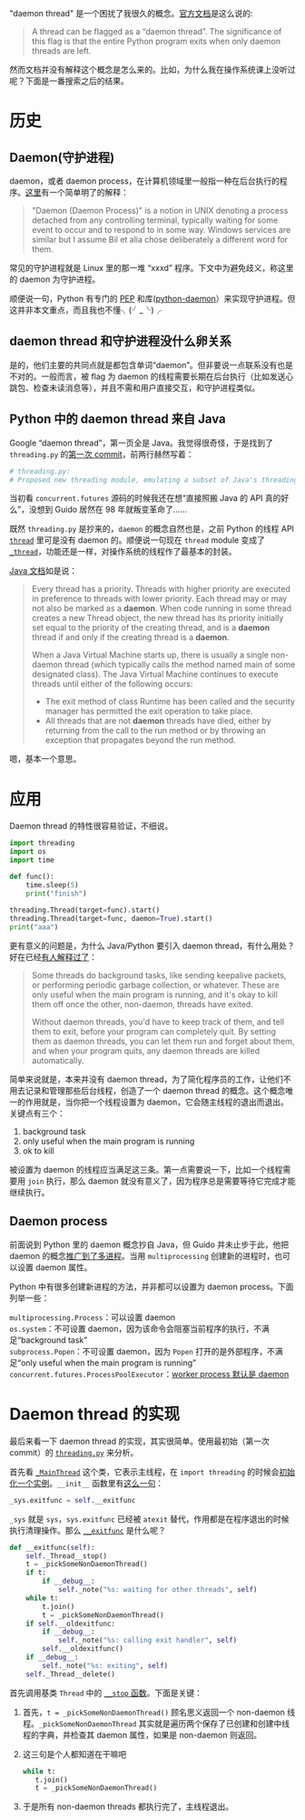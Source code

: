 "daemon thread" 是一个困扰了我很久的概念。[官方文档][1]是这么说的:

> A thread can be flagged as a “daemon thread”. The significance of this flag is that the entire Python program exits when only daemon threads are left. 

然而文档并没有解释这个概念是怎么来的。比如，为什么我在操作系统课上没听过呢？下面是一番搜索之后的结果。

# 历史
## Daemon(守护进程)
daemon，或者 daemon process，在计算机领域里一般指一种在后台执行的程序。[这里][3]有一个简单明了的解释：
> "Daemon (Daemon Process)" is a notion in UNIX denoting a process detached from any controlling terminal, typically waiting for some event to occur and to respond to in some way. Windows services are similar but I assume Bil et alia chose deliberately a different word for them. 

常见的守护进程就是 Linux 里的那一堆 “xxxd” 程序。下文中为避免歧义，称这里的 daemon 为守护进程。

顺便说一句，Python 有专门的 [PEP](http://www.python.org/dev/peps/pep-3143) 和库([python-daemon](https://pypi.python.org/pypi/python-daemon/)）来实现守护进程。但这并非本文重点，而且我也不懂╮(╯_╰)╭

## daemon thread 和守护进程没什么卵关系
是的，他们主要的共同点就是都包含单词“daemon”。但非要说一点联系没有也是不对的。一般而言，被 flag 为 daemon 的线程需要长期在后台执行（比如发送心跳包、检查未读消息等），并且不需和用户直接交互，和守护进程类似。

## Python 中的 daemon thread 来自 Java
Google “daemon thread”，第一页全是 Java。我觉得很奇怪，于是找到了 `threading.py` 的[第一次 commit][4]，前两行赫然写着：

```python
# threading.py:
# Proposed new threading module, emulating a subset of Java's threading model
```
当初看 `concurrent.futures` 源码的时候我还在想“直接照搬 Java 的 API 真的好么”，没想到 Guido 居然在 98 年就叛变革命了……

既然 `threading.py` 是抄来的，`daemon` 的概念自然也是，之前 Python 的线程 API [`thread`][5] 里可是没有 daemon 的。顺便说一句现在 `thread` module 变成了 [`_thread`][6]，功能还是一样，对操作系统的线程作了最基本的封装。

[Java 文档][7]如是说：
> Every thread has a priority. Threads with higher priority are executed in preference to threads with lower priority. Each thread may or may not also be marked as a **daemon**. When code running in some thread creates a new Thread object, the new thread has its priority initially set equal to the priority of the creating thread, and is a **daemon** thread if and only if the creating thread is a **daemon**.  
>
> When a Java Virtual Machine starts up, there is usually a single non-daemon thread (which typically calls the method named main of some designated class). The Java Virtual Machine continues to execute threads until either of the following occurs:  
> * The exit method of class Runtime has been called and the security manager has permitted the exit operation to take place.
> * All threads that are not **daemon** threads have died, either by returning from the call to the run method or by throwing an exception that propagates beyond the run method.

嗯，基本一个意思。

# 应用
Daemon thread 的特性很容易验证，不细说。

```python
import threading
import os
import time

def func():
    time.sleep(5)
    print("finish")
    
threading.Thread(target=func).start()
threading.Thread(target=func, daemon=True).start()
print("aaa")
```
更有意义的问题是，为什么 Java/Python 要引入 daemon thread，有什么用处？好在已经[有人解释过了][8]：

>Some threads do background tasks, like sending keepalive packets, or performing periodic garbage collection, or whatever. These are only useful when the main program is running, and it's okay to kill them off once the other, non-daemon, threads have exited.  
> 
> Without daemon threads, you'd have to keep track of them, and tell them to exit, before your program can completely quit. By setting them as daemon threads, you can let them run and forget about them, and when your program quits, any daemon threads are killed automatically.

简单来说就是，本来并没有 daemon thread，为了简化程序员的工作，让他们不用去记录和管理那些后台线程，创造了一个 daemon thread 的概念。这个概念唯一的作用就是，当你把一个线程设置为 daemon，它会随主线程的退出而退出。关键点有三个：

1. background task
2. only useful when the main program is running
3. ok to kill

被设置为 daemon 的线程应当满足这三条。第一点需要说一下，比如一个线程需要用 `join` 执行，那么 daemon 就没有意义了，因为程序总是需要等待它完成才能继续执行。

## Daemon process
前面说到 Python 里的 daemon 概念抄自 Java，但 Guido 并未止步于此，他把 daemon 的概念[推广到了多进程][9]。当用 `multiprocessing` 创建新的进程时，也可以设置 daemon 属性。

Python 中有很多创建新进程的方法，并非都可以设置为 daemon process。下面列举一些：

`multiprocessing.Process`：可以设置 daemon  
`os.system`：不可设置 daemon，因为该命令会阻塞当前程序的执行，不满足“background task”  
`subprocess.Popen`：不可设置 daemon，因为 `Popen` 打开的是外部程序，不满足“only useful when the main program is running”  
`concurrent.futures.ProcessPoolExecutor`：[worker process 默认是 daemon][10]

# Daemon thread 的实现
最后来看一下 daemon thread 的实现，其实很简单。使用最初始（第一次commit）的 [`threading.py`][11] 来分析。

首先看 [`_MainThread`][12] 这个类，它表示主线程，在 `import threading` 的时候会[初始化一个实例][13]。`__init__` 函数里有[这么一句][14]：
```python
_sys.exitfunc = self.__exitfunc
```
`_sys` 就是 `sys`，`sys.exitfunc` 已经被 `atexit` 替代，作用都是在程序退出的时候执行清理操作。那么 [`__exitfunc`][15] 是什么呢？

```python
def __exitfunc(self):
    self._Thread__stop()
    t = _pickSomeNonDaemonThread()
    if t:
        if __debug__:
            self._note("%s: waiting for other threads", self)
    while t:
        t.join()
        t = _pickSomeNonDaemonThread()
    if self.__oldexitfunc:
        if __debug__:
            self._note("%s: calling exit handler", self)
        self.__oldexitfunc()
    if __debug__:
        self._note("%s: exiting", self)
    self._Thread__delete()
```
首先调用基类 `Thread` 中的 [`__stop` 函数][16]。下面是关键：

1. 首先，`t = _pickSomeNonDaemonThread()` 顾名思义返回一个 non-daemon 线程。`_pickSomeNonDaemonThread` 其实就是遍历两个保存了已创建和创建中线程的字典，并检查其 daemon 属性，如果是 non-daemon 则返回。
2. 这三句是个人都知道在干嘛吧

   ```python
   while t:
      t.join()
      t = _pickSomeNonDaemonThread()
   ```
3. 于是所有 non-daemon threads 都执行完了，主线程退出。

[1]: https://docs.python.org/3/library/threading.html#thread-objects
[2]: https://en.wikipedia.org/wiki/Daemon_(computing)
[3]: https://community.oracle.com/thread/1547102
[4]: https://github.com/python-git/python/commit/9ab4b7ee2daef59044647d43a6f43c19721de8cf
[5]: https://docs.python.org/release/1.5/lib/node98.html#SECTION008400000000000000000
[6]: https://docs.python.org/3/library/_thread.html
[7]: http://docs.oracle.com/javase/6/docs/api/java/lang/Thread.html
[8]: http://stackoverflow.com/a/190017/2142577
[9]: https://docs.python.org/3/library/multiprocessing.html#multiprocessing.Process.daemon
[10]: https://hg.python.org/cpython/file/3.5/Lib/concurrent/futures/process.py#l62
[11]: https://github.com/python-git/python/blob/9ab4b7ee2daef59044647d43a6f43c19721de8cf/Lib/threading.py
[12]: https://github.com/python-git/python/blob/9ab4b7ee2daef59044647d43a6f43c19721de8cf/Lib/threading.py#L457
[13]: https://github.com/python-git/python/blob/9ab4b7ee2daef59044647d43a6f43c19721de8cf/Lib/threading.py#L545
[14]: https://github.com/python-git/python/blob/9ab4b7ee2daef59044647d43a6f43c19721de8cf/Lib/threading.py#L469
[15]: https://github.com/python-git/python/blob/9ab4b7ee2daef59044647d43a6f43c19721de8cf/Lib/threading.py#L474-L489
[16]: https://github.com/python-git/python/blob/9ab4b7ee2daef59044647d43a6f43c19721de8cf/Lib/threading.py#L394
